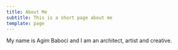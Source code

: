 ```yaml
---
title: About Me
subtitle: This is a short page about me
template: page
---
```

My name is Agim Baboci and I am an architect, artist and creative.